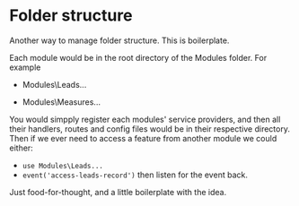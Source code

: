 # Folder structure


Another way to manage folder structure. This is boilerplate.


Each module would be in the root directory of the Modules folder. For example

- Modules\Leads...

- Modules\Measures...


You would simpply register each modules' service providers, and then all their handlers, routes and config files would be in their respective directory. Then if we ever need to access a feature from another module we could either:

- `use Modules\Leads...`
- `event('access-leads-record')` then listen for the event back.


Just food-for-thought, and a little boilerplate with the idea.